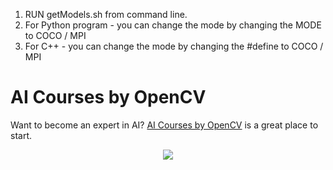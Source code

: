 1. RUN getModels.sh from command line.
2. For Python program - you can change the mode by changing the MODE to COCO /
   MPI
3. For C++ - you can change the mode by changing the #define to COCO / MPI

# AI Courses by OpenCV

Want to become an expert in AI?
[AI Courses by OpenCV](https://opencv.org/courses/) is a great place to start.

<a href="https://opencv.org/courses/">
<p align="center">
<img src="https://www.learnopencv.com/wp-content/uploads/2020/04/AI-Courses-By-OpenCV-Github.png">
</p>
</a>
